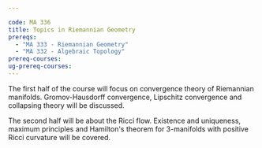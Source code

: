 ```yaml
---

code: MA 336
title: Topics in Riemannian Geometry
prereqs:
  - "MA 333 - Riemannian Geometry"
  - "MA 332 - Algebraic Topology"
prereq-courses: 
ug-prereq-courses: 
---
```



The first half of the course will focus on convergence
theory of Riemannian manifolds.
Gromov-Hausdorff convergence, Lipschitz convergence and collapsing
theory will be discussed.

The second half will be about the Ricci flow. Existence and
uniqueness, maximum principles and
Hamilton's theorem for 3-manifolds with positive Ricci curvature will
be covered.
